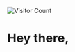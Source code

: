 <span align="right">![Visitor Count](visitor-badge.glitch.me/badge?page_id=YOURPAGEID{rifatbhuiya567}/count.svg)</span>
# Hey there,
